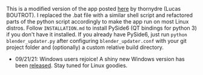 This is a modified version of the app posted [here](https://devtalk.blender.org/t/easiest-way-to-build-different-branches-of-blender/20363/15) by thornydre (Lucas BOUTROT). I replaced the .bat file with a similar shell script and refactored parts of the python script accordingly to make the app run on most Linux distros. Follow `INSTALLATION.md` to install PySide6 (QT bindings for python 3) if you don't have it installed. If you already have PySide6, just run `python blender_updater.py` after configuring `blender_updater.conf` with your git project folder and (optionally) a custom relative build directory.

- 09/21/21: Windows users rejoice! A shiny new Windows version has been [released](https://github.com/thornydre/blender_updater). Stay tuned for Linux goodies.

